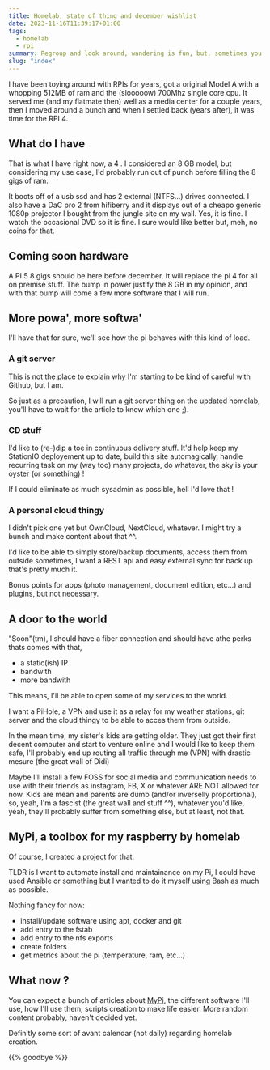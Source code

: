 ```yaml
---
title: Homelab, state of thing and december wishlist
date: 2023-11-16T11:39:17+01:00
tags: 
  - homelab
  - rpi
summary: Regroup and look around, wandering is fun, but, sometimes you need to know where you want to go.
slug: "index"
---
```


I have been toying around with RPIs for years, got a original Model A with a whopping 512MB of ram and the (slooooow) 700Mhz single core cpu. It served me (and my flatmate then) well as a media center for a couple years, then I moved around a bunch and when I settled back (years after), it was time for the RPI 4.

## What do I have

That is what I have right now, a 4 . I considered an 8 GB model, but considering my use case, I'd probably run out of punch before filling the 8 gigs of ram.

It boots off of a usb ssd and has 2 external (NTFS...) drives connected. I also have a DaC pro 2 from hifiberry and it displays out of a cheapo generic 1080p projector I bought from the jungle site on my wall. Yes, it is fine. I watch the occasional DVD so it is fine. I sure would like better but, meh, no coins for that.

## Coming soon hardware

A PI 5 8 gigs should be here before december. It will replace the pi 4 for all on premise stuff. The bump in power justify the 8 GB in my opinion, and with that bump will come a few more software that I will run.

## More powa', more softwa'

I'll have that for sure, we'll see how the pi behaves with this kind of load.

### A git server

This is not the place to explain why I'm starting to be kind of careful with Github, but I am.

So just as a precaution, I will run a git server thing on the updated homelab, you'll have to wait for the article to know which one ;).

### CD stuff

I'd like to  (re-)dip a toe in continuous delivery stuff. It'd help keep my StationIO deployement up to date, build this site automagically, handle recurring task on my (way too) many projects, do whatever, the sky is your oyster (or something) !

If I could eliminate as much sysadmin as possible, hell I'd love that !

### A personal cloud thingy

I didn't pick one yet but OwnCloud, NextCloud, whatever. I might try a bunch and make content about that ^^.

I'd like to be able to simply store/backup documents, access them from outside sometimes, I want a REST api and easy external sync for back up that's pretty much it.

Bonus points for apps (photo management, document edition, etc...) and plugins, but not necessary.

## A door to the world

"Soon"(tm), I should have a fiber connection and should have athe perks thats comes with that,
* a static(ish) IP
* bandwith
* more bandwith

This means, I'll be able to open some of my services to the world. 

I want a PiHole, a VPN and use it as a relay for my weather stations, git server and the cloud thingy to be able to acces them from outside.

In the mean time, my sister's kids are getting older. They just got their first decent computer and start to venture online and I would like to keep them safe, I'll probably end up routing all traffic through me (VPN) with drastic mesure (the great wall of Didi)

Maybe I'll install a few FOSS for social media and communication needs to use with their friends as instagram, FB, X or whatever ARE NOT allowed for now.
Kids are mean and parents are dumb (and/or inverselly proportional), so, yeah, I'm a fascist (the great wall and stuff ^^), whatever you'd like, yeah, they'll probably suffer from something else, but at least, not that.

## MyPi, a toolbox for my raspberry by homelab

Of course, I created a [project](https://github.com/DimitriGilbert/MyPi) for that.

TLDR is I want to automate install and maintainance on my Pi, I could have used Ansible or something but I wanted to do it myself using Bash as much as possible.

Nothing fancy for now:
* install/update software using apt, docker and git
* add entry to the fstab
* add entry to the nfs exports
* create folders
* get metrics about the pi (temperature, ram, etc...)

## What now ?

You can expect a bunch of articles about [MyPi](/projects/mypi), the different software I'll use, how I'll use them, scripts creation to make life easier. More random content probably, haven't decided yet.

Definitly some sort of avant calendar (not daily) regarding homelab creation.

{{% goodbye %}}
